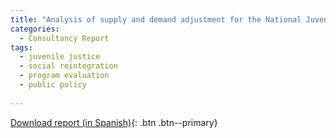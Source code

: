 ```yaml
---
title: "Analysis of supply and demand adjustment for the National Juvenile Justice Social Reintegration Service in Chile"
categories:
  - Consultancy Report
tags:
  - juvenile justice
  - social reintegration
  - program evaluation
  - public policy
  
---
```

[Download report (in Spanish)](https://alvaroeh.github.io/assets/Informe_Demanda_y_Anexos_25012021.pdf){: .btn .btn--primary}
